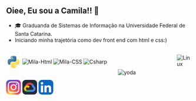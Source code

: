## Oiee, Eu sou a Camila!! 👋

- 🎓 Graduanda de Sistemas de Informação na Universidade Federal de Santa Catarina.
- Iniciando minha trajetória como dev front end com html e css:)
 
<div style="display: inline_block"><br>
  <img align="center" alt="Mila-Python" height="40" width="40" src="https://raw.githubusercontent.com/devicons/devicon/master/icons/python/python-original.svg">
  <img align="center" alt="Mila-Html" height="40" width="40" src="https://cdn.jsdelivr.net/gh/devicons/devicon@latest/icons/html5/html5-plain-wordmark.svg">
  <img align="center" alt="Mila-CSS" height="40" width="40" src="https://cdn.jsdelivr.net/gh/devicons/devicon@latest/icons/css3/css3-plain-wordmark.svg"> 
  <img align="right" alt="Linux" width="40" src="https://cdn.jsdelivr.net/gh/devicons/devicon@latest/icons/linux/linux-original.svg"/>
  <img align="center" alt="Csharp" height="40" width="40" src="https://cdn.jsdelivr.net/gh/devicons/devicon/icons/git/git-plain.svg">
  <img align="right" alt="yoda" width="200" src="https://pa1.aminoapps.com/6454/d70fe9741bdcd2bb96c9362818b1e190969d8908_hq.gif">
                
</div>
  
  ##
 
<div> 
  <a href="https://instagram.com/cmilaprim" target="_blank"><img align="center" height="40" width="40"src="https://raw.githubusercontent.com/tandpfun/skill-icons/59059d9d1a2c092696dc66e00931cc1181a4ce1f/icons/Instagram.svg" target="_blank"></a>
  <a href = "mailto:cmilaprim@gmail.com"><img align="center" height="40" width="40" src="https://raw.githubusercontent.com/tandpfun/skill-icons/59059d9d1a2c092696dc66e00931cc1181a4ce1f/icons/GCP-Dark.svg"target="_blank"></a>
  <a href="https://www.linkedin.com/in/cmilaprim/" target="_blank"><img align="center" height="40" width="40" src="https://raw.githubusercontent.com/tandpfun/skill-icons/59059d9d1a2c092696dc66e00931cc1181a4ce1f/icons/LinkedIn.svg" target="_blank"></a> 
  
</div>
